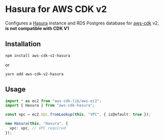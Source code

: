 # Hasura for AWS CDK v2

Configures a [Hasura](https://hasura.io/) instance and RDS Postgres database
for [aws-cdk](https://aws.amazon.com/cdk/) v2, **is not compatible with CDK V1**

## Installation

```
npm install aws-cdk-v2-hasura
```

or

```
yarn add aws-cdk-v2-hasura
```

## Usage

```typescript
import * as ec2 from "aws-cdk-lib/aws-ec2";
import { Hasura } from "aws-cdk-hasura";

const vpc = ec2.Vpc.fromLookup(this, "VPC", { isDefault: true });

new Hasura(this, "Hasura", {
  vpc: vpc, // VPC required
});
```

